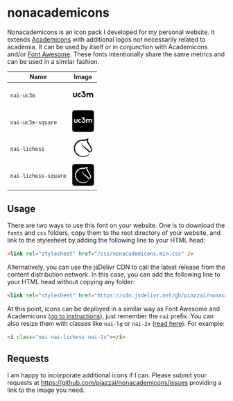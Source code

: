# nonacademicons

Nonacademicons is an icon pack I developed for my personal website. It extends [Academicons](http://jpswalsh.github.io/academicons) with additional logos not necessarily related to academia. It can be used by itself or in conjunction with Academicons and/or [Font Awesome](https://github.com/FortAwesome/Font-Awesome). These fonts intentionally share the same metrics and can be used in a similar fashion.

| Name                 | Image                                           |
| -------------------- | ----------------------------------------------- |
| `nai-uc3m`           | <img src="png/uc3m.png" width="50" />           |
| `nai-uc3m-square`    | <img src="png/uc3m-square.png" width="50" />    |
| `nai-lichess`        | <img src="png/lichess.png" width="50" />        |
| `nai-lichess-square` | <img src="png/lichess-square.png" width="50" /> |

## Usage

There are two ways to use this font on your website. One is to download the `fonts` and `css` folders, copy them to the root directory of your website, and link to the stylesheet by adding the following line to your HTML head:

```html
<link rel="stylesheet" href="/css/nonacademicons.min.css" />
```

Alternatively, you can use the jsDelivr CDN to call the latest release from the content distribution network. In this case, you can add the following line to your HTML head without copying any folder:

```html
<link rel="stylesheet" href="https://cdn.jsdelivr.net/gh/piazzai/nonacademicons@v1.0.0/css/nonacademicons.min.css" />
```

At this point, icons can be deployed in a similar way as Font Awesome and Academicons ([go to instructions](https://fontawesome.com/how-to-use/on-the-web/referencing-icons/basic-use)), just remember the `nai` prefix. You can also resize them with classes like `nai-lg` or `nai-2x` ([read here](https://fontawesome.com/how-to-use/on-the-web/styling/sizing-icons)). For example:

```html
<i class="nai nai-lichess nai-2x"></i>
```

## Requests

I am happy to incorporate additional icons if I can. Please submit your requests at <https://github.com/piazzai/nonacademicons/issues> providing a link to the image you need.
